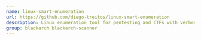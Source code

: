 ```yaml
---
name: linux-smart-enumeration
url: https://github.com/diego-treitos/linux-smart-enumeration
description: Linux enumeration tool for pentesting and CTFs with verbosity levels.
group: blackarch blackarch-scanner
---
```

